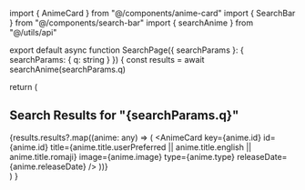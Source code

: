 import { AnimeCard } from "@/components/anime-card"
import { SearchBar } from "@/components/search-bar"
import { searchAnime } from "@/utils/api"

export default async function SearchPage({
  searchParams
}: {
  searchParams: { q: string }
}) {
  const results = await searchAnime(searchParams.q)

  return (
    <main className="container mx-auto px-4 py-8">
      <SearchBar />
      <div className="mt-8">
        <h2 className="text-2xl font-semibold mb-4">
          Search Results for &quot;{searchParams.q}&quot;
        </h2>
        <div className="grid grid-cols-2 md:grid-cols-4 lg:grid-cols-5 gap-4">
          {results.results?.map((anime: any) => (
            <AnimeCard
              key={anime.id}
              id={anime.id}
              title={anime.title.userPreferred || anime.title.english || anime.title.romaji}
              image={anime.image}
              type={anime.type}
              releaseDate={anime.releaseDate}
            />
          ))}
        </div>
      </div>
    </main>
  )
}

